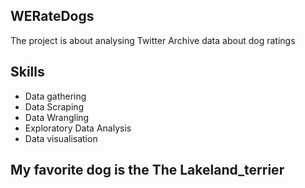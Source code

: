 ## WERateDogs
The project is about analysing Twitter Archive data about dog ratings

## Skills
- Data gathering
- Data Scraping
- Data Wrangling
- Exploratory Data Analysis
- Data visualisation

## My favorite dog is the The Lakeland_terrier